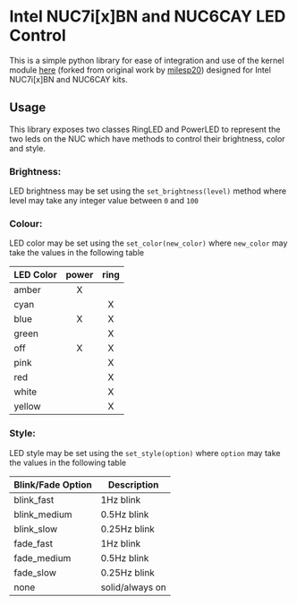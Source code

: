 # Intel NUC7i[x]BN and NUC6CAY LED Control

This is a simple python library for ease of integration and use of the kernel module [here](https://gitlab.com/Solije/intel_nuc_led) (forked from original work by [milesp20](https://github.com/milesp20/intel_nuc_led)) designed for Intel NUC7i[x]BN and NUC6CAY kits.

## Usage

This library exposes two classes RingLED and PowerLED to represent the two leds on the NUC which have methods to control their brightness, color and style.

### Brightness:

LED brightness may be set using the `set_brightness(level)` method where level may take any integer value between `0` and `100`

### Colour:

LED color may be set using the `set_color(new_color)` where `new_color` may take the values in the following table

|LED Color|power|ring|
|---------|:---:|:--:|
|amber    |X    |    |
|cyan     |     |X   |
|blue     |X    |X   |
|green    |     |X   |
|off      |X    |X   |
|pink     |     |X   |
|red      |     |X   |
|white    |     |X   |
|yellow   |     |X   |
    

### Style:

LED style may be set using the `set_style(option)` where `option` may take the values in the following table


|Blink/Fade Option|Description    |
|-----------------|---------------|
|blink\_fast      |1Hz blink      |
|blink\_medium    |0.5Hz blink    |
|blink\_slow      |0.25Hz blink   |
|fade\_fast       |1Hz blink      |
|fade\_medium     |0.5Hz blink    |
|fade\_slow       |0.25Hz blink   |
|none             |solid/always on|
